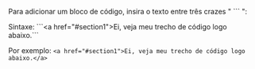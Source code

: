 Para adicionar um bloco de código, insira o texto entre três crazes " ``` ":

Sintaxe: \`\`\`<a href="#section1"\>Ei, veja meu trecho de código logo abaixo.</a>\`\`\`

Por exemplo: ```<a href="#section1">Ei, veja meu trecho de código logo abaixo.</a>```

